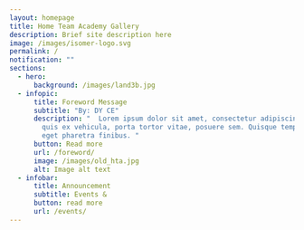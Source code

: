 ```yaml
---
layout: homepage
title: Home Team Academy Gallery
description: Brief site description here
image: /images/isomer-logo.svg
permalink: /
notification: ""
sections:
  - hero:
      background: /images/land3b.jpg
  - infopic:
      title: Foreword Message
      subtitle: "By: DY CE"
      description: "  Lorem ipsum dolor sit amet, consectetur adipiscing elit. Cras
        quis ex vehicula, porta tortor vitae, posuere sem. Quisque tempor neque
        eget pharetra finibus. "
      button: Read more
      url: /foreword/
      image: /images/old_hta.jpg
      alt: Image alt text
  - infobar:
      title: Announcement
      subtitle: Events &
      button: read more
      url: /events/
---
```

